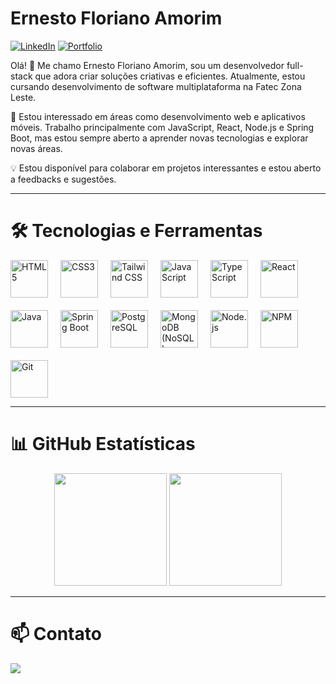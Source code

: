 # Ernesto Floriano Amorim

[![LinkedIn](https://img.shields.io/badge/LinkedIn-0077B5?style=for-the-badge&logo=linkedin&logoColor=white)](https://www.linkedin.com/in/ernesto-amorim/)
[![Portfolio](https://img.shields.io/badge/Portfolio-FF5722?style=for-the-badge&logo=todoist&logoColor=white)](https://ernestoamorim.vercel.app)

Olá! 👋 Me chamo Ernesto Floriano Amorim, sou um desenvolvedor full-stack que adora criar soluções criativas e eficientes. Atualmente, estou cursando desenvolvimento de software multiplataforma na Fatec Zona Leste.

🚀 Estou interessado em áreas como desenvolvimento web e aplicativos móveis. Trabalho principalmente com JavaScript, React, Node.js e Spring Boot, mas estou sempre aberto a aprender novas tecnologias e explorar novas áreas.

💡 Estou disponível para colaborar em projetos interessantes e estou aberto a feedbacks e sugestões.

---

# 🛠️ Tecnologias e Ferramentas

<div style="display: flex; flex-wrap: wrap; gap: 20px; align-items: center;">


<img width="60px" src="https://cdn.jsdelivr.net/gh/devicons/devicon@latest/icons/html5/html5-original-wordmark.svg" title="HTML5" />
<img width="60px" src="https://cdn.jsdelivr.net/gh/devicons/devicon@latest/icons/css3/css3-original.svg" title="CSS3" />
<img  width="60px" src="https://cdn.jsdelivr.net/gh/devicons/devicon@latest/icons/tailwindcss/tailwindcss-original.svg" title="Tailwind CSS" />
<img width="60px" src="https://cdn.jsdelivr.net/gh/devicons/devicon@latest/icons/javascript/javascript-original.svg" title="JavaScript" />
<img width="60px" src="https://cdn.jsdelivr.net/gh/devicons/devicon@latest/icons/typescript/typescript-original.svg" title="TypeScript" />
<img width="60px" src="https://cdn.jsdelivr.net/gh/devicons/devicon@latest/icons/react/react-original-wordmark.svg" title="React" />
<img width="60px" src="https://cdn.jsdelivr.net/gh/devicons/devicon@latest/icons/java/java-original-wordmark.svg" title="Java" />
<img width="60px" src="https://cdn.jsdelivr.net/gh/devicons/devicon@latest/icons/spring/spring-original-wordmark.svg" title="Spring Boot" />
<img width="60px" src="https://cdn.jsdelivr.net/gh/devicons/devicon@latest/icons/postgresql/postgresql-original-wordmark.svg" title="PostgreSQL" />
<img width="60px" src="https://cdn.jsdelivr.net/gh/devicons/devicon@latest/icons/mongodb/mongodb-original-wordmark.svg" title="MongoDB (NoSQL)" />
<img width="60px" src="https://cdn.jsdelivr.net/gh/devicons/devicon@latest/icons/nodejs/nodejs-original-wordmark.svg" title="Node.js" />
<img width="60px" src="https://cdn.jsdelivr.net/gh/devicons/devicon@latest/icons/npm/npm-original-wordmark.svg" title="NPM" />
<img width="60px" src="https://cdn.jsdelivr.net/gh/devicons/devicon@latest/icons/git/git-plain-wordmark.svg" title="Git" />

</div>

---

# 📊 GitHub Estatísticas

<div align="center">
  <img height="180em" src="https://github-readme-stats.vercel.app/api?username=Erne1984&show_icons=true&theme=radical&include_all_commits=true&count_private=true"/>
  <img height="180em" src="https://github-readme-stats.vercel.app/api/top-langs/?username=Erne1984&layout=compact&langs_count=7&theme=radical"/>
</div>

---

# 📫 Contato

<div>
  <a href="https://www.linkedin.com/in/ernesto-amorim-bb7525212/" target="_blank">
    <img src="https://img.shields.io/badge/-LinkedIn-%230077B5?style=for-the-badge&logo=linkedin&logoColor=white">
  </a>   
</div>
